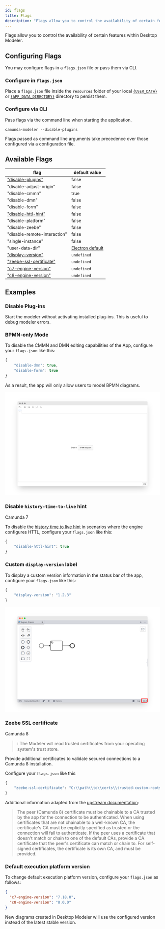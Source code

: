 ```yaml
---
id: flags
title: Flags
description: "Flags allow you to control the availability of certain features within Desktop Modeler."
---
```


Flags allow you to control the availability of certain features within Desktop Modeler.

## Configuring Flags

You may configure flags in a `flags.json` file or pass them via CLI.

### Configure in `flags.json`

Place a `flags.json` file inside the `resources` folder of your local [`{USER_DATA}`](../search-paths#user-data-directory) or [`{APP_DATA_DIRECTORY}`](../search-paths#app-data-directory) directory to persist them.

### Configure via CLI

Pass flags via the command line when starting the application.

```
camunda-modeler --disable-plugins
```

Flags passed as command line arguments take precedence over those configured via a configuration file.

## Available Flags

| flag                                                       | default value                       |
| ---------------------------------------------------------- | ----------------------------------- |
| ["disable-plugins"](#disable-plug-ins)                     | false                               |
| "disable-adjust-origin"                                    | false                               |
| "disable-cmmn"                                             | true                                |
| "disable-dmn"                                              | false                               |
| "disable-form"                                             | false                               |
| ["disable-httl-hint"](#disable-history-time-to-live-hint)  | false                               |
| "disable-platform"                                         | false                               |
| "disable-zeebe"                                            | false                               |
| "disable-remote-interaction"                               | false                               |
| "single-instance"                                          | false                               |
| "user-data-dir"                                            | [Electron default](../search-paths) |
| ["display-version"](#custom-display-version-label)         | `undefined`                         |
| ["zeebe-ssl-certificate"](#zeebe-ssl-certificate)          | `undefined`                         |
| ["c7-engine-version"](#default-execution-platform-version) | `undefined`                         |
| ["c8-engine-version"](#default-execution-platform-version) | `undefined`                         |

## Examples

### Disable Plug-ins

Start the modeler without activating installed plug-ins. This is useful to debug modeler errors.

### BPMN-only Mode

To disable the CMMN and DMN editing capabilities of the App, configure your `flags.json` like this:

```js
{
    "disable-dmn": true,
    "disable-form": true
}
```

As a result, the app will only allow users to model BPMN diagrams.

![BPMN only mode](./img/bpmn-only.png)

### Disable `history-time-to-live` hint

<span class="badge badge--platform">Camunda 7</span>

To disable the [history time to live hint](../../reference/modeling-guidance/rules/history-time-to-live.md) in scenarios where the engine configures HTTL, configure your `flags.json` like this:

```js
{
    "disable-httl-hint": true
}
```

### Custom `display-version` label

To display a custom version information in the status bar of the app, configure your `flags.json` like this:

```js
{
    "display-version": "1.2.3"
}
```

![Custom version info](./img/display-version.png)

### Zeebe SSL certificate

<span class="badge badge--cloud">Camunda 8</span>

> :information_source: The Modeler will read trusted certificates from your operating system's trust store.

Provide additional certificates to validate secured connections to a Camunda 8 installation.

Configure your `flags.json` like this:

```js
{
    "zeebe-ssl-certificate": "C:\\path\\to\\certs\\trusted-custom-roots.pem"
}
```

Additional information adapted from the [upstream documentation](https://nodejs.org/docs/latest/api/tls.html#tlscreatesecurecontextoptions):

> The peer (Camunda 8) certificate must be chainable to a CA trusted by the app for the connection to be authenticated. When using certificates that are not chainable to a well-known CA, the certificate's CA must be explicitly specified as trusted or the connection will fail to authenticate. If the peer uses a certificate that doesn't match or chain to one of the default CAs, provide a CA certificate that the peer's certificate can match or chain to. For self-signed certificates, the certificate is its own CA, and must be provided.

### Default execution platform version

To change default execution platform version, configure your `flags.json` as follows:

```json
{
  "c7-engine-version": "7.18.0",
  "c8-engine-version": "8.0.0"
}
```

New diagrams created in Desktop Modeler will use the configured version instead of the latest stable version.
